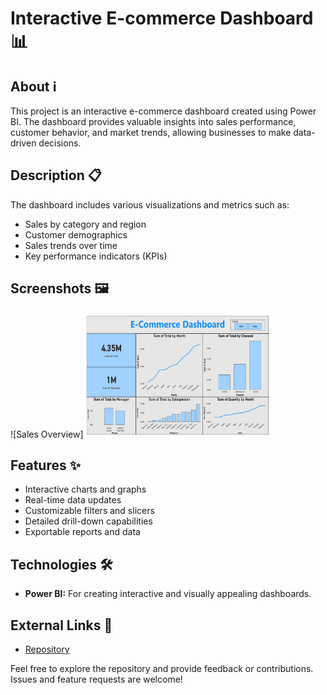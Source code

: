 # Interactive E-commerce Dashboard 📊

## About ℹ️
This project is an interactive e-commerce dashboard created using Power BI. The dashboard provides valuable insights into sales performance, customer behavior, and market trends, allowing businesses to make data-driven decisions.

## Description 📋
The dashboard includes various visualizations and metrics such as:
- Sales by category and region
- Customer demographics
- Sales trends over time
- Key performance indicators (KPIs)

## Screenshots 🖼️
<!-- Add your screenshots here. For example: -->
![Sales Overview]<img src="Images/overview.png" alt="Home Page" width="300px" height="200px">


## Features ✨
- Interactive charts and graphs
- Real-time data updates
- Customizable filters and slicers
- Detailed drill-down capabilities
- Exportable reports and data

## Technologies 🛠️
- **Power BI:** For creating interactive and visually appealing dashboards.

## External Links 🔗
- [Repository](https://github.com/yourusername/interactive-ecommerce-dashboard)

Feel free to explore the repository and provide feedback or contributions. Issues and feature requests are welcome!

